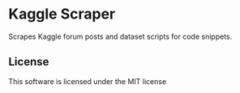# Kaggle Scraper

Scrapes Kaggle forum posts and dataset scripts for code snippets.

## License

This software is licensed under the MIT license
